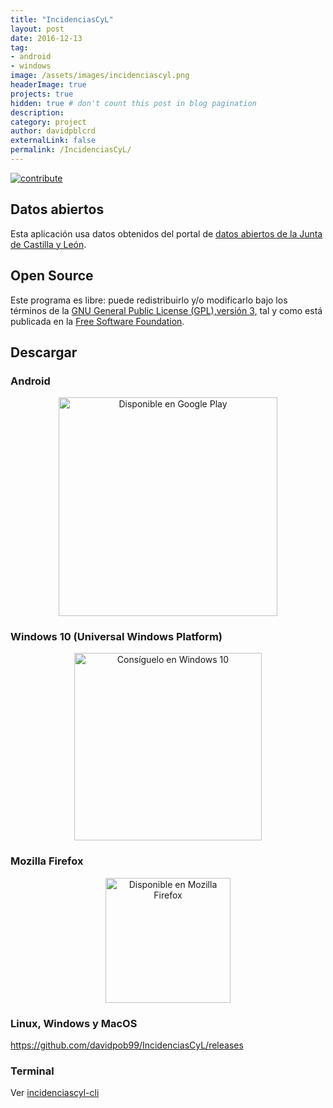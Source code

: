 ```yaml
---
title: "IncidenciasCyL"
layout: post
date: 2016-12-13
tag: 
- android
- windows
image: /assets/images/incidenciascyl.png
headerImage: true
projects: true
hidden: true # don't count this post in blog pagination
description: 
category: project
author: davidpblcrd
externalLink: false
permalink: /IncidenciasCyL/
---
```


[![contribute](https://img.shields.io/badge/GitHub-contribute-red.svg)](https://github.com/davidpob99/IncidenciasCyL/)

## Datos abiertos

Esta aplicación usa datos obtenidos del portal de [datos abiertos de la Junta de Castilla y León](http://datosabiertos.jcyl.es).


<!--
### ¿Qué son los datos abiertos?

Son aquellos datos que cualquiera es libre de utilizar, reutilizar y redistribuir, con el único límite, en su caso, del requisito de atribución de su fuente o reconocimiento de su autoría.

El sector público produce una gran variedad de información interesante para los ciudadanos y empresas, como por ejemplo, información social, económica, geográfica, estadística, meteorológica o turística y sobre empresas y educación. Esta información tiene unas características que la hacen particularmente atractiva para el sector de los contenidos digitales, ya que es completa, fiable y de calidad.

La apertura de datos del sector público permite que cualquier persona u organización pueda construir sobre ellos una nueva idea que resulte en nuevos datos, conocimientos, mejorar procesos, dar valor añadido a los existentes o incluso crear nuevos servicios.

Por lo tanto, tiene un considerable potencial económico y además favorece la transparencia, participación y colaboración ciudadana, necesarios para contar con un gobierno más abierto.

<center><a href="http://datos.gob.es"><img src="/assets/images/p_logo_rgb_web.jpg" width="200px"></a></center>-->

## Open Source

Este programa es libre: puede redistribuirlo y/o modificarlo bajo los términos de la [GNU General Public License (GPL),versión 3,](https://www.gnu.org/licenses/gpl-3.0.html) tal y como está publicada en la [Free Software Foundation](http://www.fsf.org/).



## Descargar

### Android
<center><a href='https://play.google.com/store/apps/details?id=es.davidpob99.IncidenciasCyL&pcampaignid=MKT-Other-global-all-co-prtnr-py-PartBadge-Mar2515-1'><img alt='Disponible en Google Play' src='https://play.google.com/intl/en_us/badges/images/generic/es_badge_web_generic.png' width="350px"/></a></center>


### Windows 10 (Universal Windows Platform)

<center><a href="https://www.microsoft.com/store/apps/9nblggh40gfz?ocid=badge"><img src="https://assets.windowsphone.com/781d478b-505e-4f0a-ba1a-b0d64f18bf8f/Spanish_Get_it_Win_10_InvariantCulture_Default.png" alt="Consíguelo en Windows 10" width="300px"/></a></center>

### Mozilla Firefox

<center><a href='https://addons.mozilla.org/es/firefox/addon/incidenciascyl/'><img width='200px' alt='Disponible en Mozilla Firefox' src='https://assets.mozilla.org/view/0002/p_206.jpg?t=1502468880465'/></a></center>

### Linux, Windows y MacOS

<a href="https://github.com/davidpob99/IncidenciasCyL/releases">https://github.com/davidpob99/IncidenciasCyL/releases</a>

### Terminal

Ver [incidenciascyl-cli](https://github.com/davidpob99/incidenciascyl-cli)
